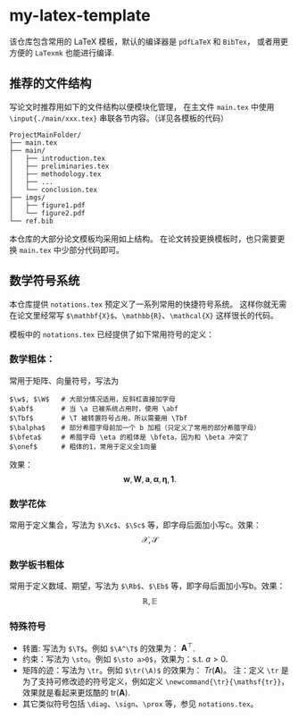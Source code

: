 # my-latex-template
该仓库包含常用的 LaTeX 模板，默认的编译器是 `pdfLaTeX` 和 `BibTex`，
或者用更方便的 `LaTexmk` 也能进行编译.

## 推荐的文件结构
写论文时推荐用如下的文件结构以便模块化管理，
在主文件 `main.tex` 中使用 `\input{./main/xxx.tex}` 串联各节内容。（详见各模板的代码）
```
ProjectMainFolder/
├── main.tex
├── main/
│   ├── introduction.tex
│   ├── preliminaries.tex
│   ├── methodology.tex
│   ├── ...
│   └── conclusion.tex
├── imgs/
│   ├── figure1.pdf
│   └── figure2.pdf
└── ref.bib
```
本仓库的大部分论文模板均采用如上结构。
在论文转投更换模板时，也只需要更换 `main.tex` 中少部分代码即可。

## 数学符号系统
本仓库提供 `notations.tex` 预定义了一系列常用的快捷符号系统。
这样你就无需在论文里经常写 `$\mathbf{X}$`、`\mathbb{R}`、`\mathcal{X}` 这样很长的代码。

模板中的 `notations.tex` 已经提供了如下常用符号的定义：

### 数学粗体：
常用于矩阵、向量符号，写法为
```[LaTeX]
$\w$, $\W$   # 大部分情况适用，反斜杠直接加字母
$\abf$       # 当 \a 已被系统占用时，使用 \abf
$\Tbf$       # \T 被转置符号占用，所以需要用 \Tbf
$\balpha$    # 部分希腊字母前加一个 b 加粗（只定义了常用的部分希腊字母）
$\bfeta$     # 希腊字母 \eta 的粗体是 \bfeta，因为和 \beta 冲突了
$\onef$      # 粗体的1，常用于定义全1向量
```
效果：
$$
\bm{w}, \bm{W}, \bm{a}, \bm{\alpha}, \bm{\eta}, \bm{1}.
$$

### 数学花体
常用于定义集合，写法为 `$\Xc$`、`$\Sc$` 等，即字母后面加小写c。效果：
$$
\mathcal{X}, \mathcal{S}
$$


### 数学板书粗体
常用于定义数域、期望，写法为 `$\Rb$`、`$\Eb$` 等，即字母后面加小写b。效果：
$$
\mathbb{R}, \mathbb{E}
$$


### 特殊符号
- 转置: 写法为 `$\T$`。例如 `$\A^\T$` 的效果为： $\bm{A}^\top$.
- 约束：写法为 `\sto`。例如 `$\sto a>0$`，效果为：$\text{s.t. } a>0$.
- 矩阵的迹：写法为 `\tr`。例如 `$\tr(\A)$` 的效果为： $Tr(\bm{A})$。
注：定义 `\tr` 是为了支持可修改迹的符号定义，例如定义 `\newcommand{\tr}{\mathsf{tr}}`，效果就是看起来更炫酷的 $\mathsf{tr}(\bm{A})$.
- 其它类似符号包括 `\diag`、`\sign`、`\prox` 等，参见 `notations.tex`。
